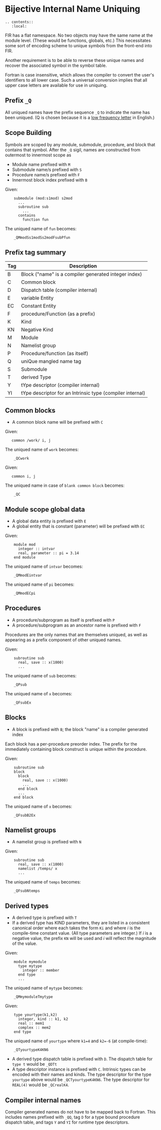 <!--===- docs/Aliasing.md

   Part of the LLVM Project, under the Apache License v2.0 with LLVM Exceptions.
   See https://llvm.org/LICENSE.txt for license information.
   SPDX-License-Identifier: Apache-2.0 WITH LLVM-exception

-->

# Bijective Internal Name Uniquing

```eval_rst
.. contents::
   :local:
```

FIR has a flat namespace. No two objects may have the same name at the module
level. (These would be functions, globals, etc.) This necessitates some sort
of encoding scheme to unique symbols from the front-end into FIR.

Another requirement is to be able to reverse these unique names and recover
the associated symbol in the symbol table.

Fortran is case insensitive, which allows the compiler to convert the user's
identifiers to all lower case. Such a universal conversion implies that all
upper case letters are available for use in uniquing.

## Prefix `_Q`

All uniqued names have the prefix sequence `_Q` to indicate the name has been
uniqued. (Q is chosen because it is a [low frequency letter](http://pi.math.cornell.edu/~mec/2003-2004/cryptography/subs/frequencies.html)
in English.)

## Scope Building

Symbols are scoped by any module, submodule, procedure, and block that
contains that symbol. After the `_Q` sigil, names are constructed from
outermost to innermost scope as

   * Module name prefixed with `M`
   * Submodule name/s prefixed with `S`
   * Procedure name/s prefixed with `F`
   * Innermost block index prefixed with `B`

Given:
```
    submodule (mod:s1mod) s2mod
      ...
      subroutine sub
        ...
      contains
        function fun
```

The uniqued name of `fun` becomes:
```
    _QMmodSs1modSs2modFsubPfun
```

## Prefix tag summary

| Tag | Description
| ----| --------------------------------------------------------- |
| B   | Block ("name" is a compiler generated integer index)
| C   | Common block
| D   | Dispatch table (compiler internal)
| E   | variable Entity
| EC  | Constant Entity
| F   | procedure/Function (as a prefix)
| K   | Kind
| KN  | Negative Kind
| M   | Module
| N   | Namelist group
| P   | Procedure/function (as itself)
| Q   | uniQue mangled name tag
| S   | Submodule
| T   | derived Type
| Y   | tYpe descriptor (compiler internal)
| YI  | tYpe descriptor for an Intrinsic type (compiler internal)

## Common blocks

   * A common block name will be prefixed with `C`

Given:
```
   common /work/ i, j
```

The uniqued name of `work` becomes:
```
    _QCwork
```

Given:
```
   common i, j
```

The uniqued name in case of `blank common block` becomes:
```
    _QC
```

## Module scope global data

   * A global data entity is prefixed with `E`
   * A global entity that is constant (parameter) will be prefixed with `EC`

Given:
```
    module mod
      integer :: intvar
      real, parameter :: pi = 3.14
    end module
```

The uniqued name of `intvar` becomes:
```
    _QMmodEintvar
```

The uniqued name of `pi` becomes:
```
    _QMmodECpi
```

## Procedures

   * A procedure/subprogram as itself is prefixed with `P`
   * A procedure/subprogram as an ancestor name is prefixed with `F`

Procedures are the only names that are themselves uniqued, as well as
appearing as a prefix component of other uniqued names.

Given:
```
    subroutine sub
      real, save :: x(1000)
      ...
```
The uniqued name of `sub` becomes:
```
    _QPsub
```
The uniqued name of `x` becomes:
```
    _QFsubEx
```

## Blocks

   * A block is prefixed with `B`; the block "name" is a compiler generated
     index

Each block has a per-procedure preorder index. The prefix for the immediately
containing block construct is unique within the procedure.

Given:
```
    subroutine sub
    block
      block
        real, save :: x(1000)
        ...
      end block
      ...
    end block
```
The uniqued name of `x` becomes:
```
    _QFsubB2Ex
```

## Namelist groups

   * A namelist group is prefixed with `N`

Given:
```
    subroutine sub
      real, save :: x(1000)
      namelist /temps/ x
      ...
```
The uniqued name of `temps` becomes:
```
    _QFsubNtemps
```

## Derived types

   * A derived type is prefixed with `T`
   * If a derived type has KIND parameters, they are listed in a consistent
     canonical order where each takes the form `Ki` and where _i_ is the
     compile-time constant value. (All type parameters are integer.)  If _i_
     is a negative value, the prefix `KN` will be used and _i_ will reflect
     the magnitude of the value.

Given:
```
    module mymodule
      type mytype
        integer :: member
      end type
      ...
```
The uniqued name of `mytype` becomes:
```
    _QMmymoduleTmytype
```

Given:
```
    type yourtype(k1,k2)
      integer, kind :: k1, k2
      real :: mem1
      complex :: mem2
    end type
```

The uniqued name of `yourtype` where `k1=4` and `k2=-6` (at compile-time):
```
    _QTyourtypeK4KN6
```

   * A derived type dispatch table is prefixed with `D`. The dispatch table
     for `type t` would be `_QDTt`
   * A type descriptor instance is prefixed with `C`. Intrinsic types can
     be encoded with their names and kinds. The type descriptor for the
     type `yourtype` above would be `_QCTyourtypeK4KN6`. The type
     descriptor for `REAL(4)` would be `_QCrealK4`.

## Compiler internal names

Compiler generated names do not have to be mapped back to Fortran. This
includes names prefixed with `_QQ`, tag `D` for a type bound procedure
dispatch table, and tags `Y` and `YI` for runtime type descriptors.
